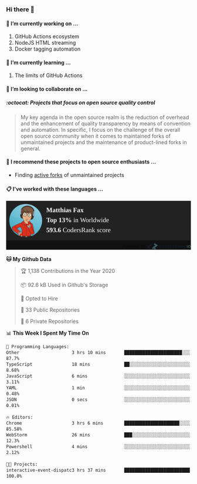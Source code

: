 ### Hi there 👋

#### 🔭 I’m currently working on ...

1. GitHub Actions ecosystem
1. NodeJS HTML streaming
1. Docker tagging automation

#### 🌱 I’m currently learning ...

1. The limits of GitHub Actions

#### 👯 I’m looking to collaborate on ...

##### :octocat: Projects that focus on open source quality control
> My key agenda in the open source realm is the reduction of overhead and the enhancement of quality transparency by means of convention and automation. In specific, I focus on the challenge of the overall open source community when it comes to maintained forks of unmaintained projects and the maintenance of product-lined forks in general.

#### :rocket: I recommend these projects to open source enthusiasts ...

* Finding [active forks](https://github.com/techgaun/active-forks) of unmaintained projects

#### :clipboard: I've worked with these languages ...

[![Codersrank](assets/img/badge.png)](https://profile.codersrank.io/user/matfax)

<!--START_SECTION:waka-->
**🐱 My Github Data** 

> 🏆 1,138 Contributions in the Year 2020
 > 
> 📦 92.6 kB Used in Github's Storage 
 > 
> 💼 Opted to Hire
 > 
> 📜 33 Public Repositories
 > 
> 🔑 6 Private Repositories 

📊 **This Week I Spent My Time On** 

```text
💬 Programming Languages: 
Other                    3 hrs 10 mins       ██████████████████████░░░   87.7% 
TypeScript               18 mins             ██░░░░░░░░░░░░░░░░░░░░░░░   8.68% 
JavaScript               6 mins              ░░░░░░░░░░░░░░░░░░░░░░░░░   3.11% 
YAML                     1 min               ░░░░░░░░░░░░░░░░░░░░░░░░░   0.48% 
JSON                     0 secs              ░░░░░░░░░░░░░░░░░░░░░░░░░   0.01%

🔥 Editors: 
Chrome                   3 hrs 6 mins        █████████████████████░░░░   85.58% 
WebStorm                 26 mins             ███░░░░░░░░░░░░░░░░░░░░░░   12.3% 
Powershell               4 mins              ░░░░░░░░░░░░░░░░░░░░░░░░░   2.12%

🐱‍💻 Projects: 
interactive-event-dispatc3 hrs 37 mins       █████████████████████████   100.0%

```


<!--END_SECTION:waka-->

<!--
**matfax/matfax** is a ✨ _special_ ✨ repository because its `README.md` (this file) appears on your GitHub profile.

Here are some ideas to get you started:

- 🔭 I’m currently working on ...
- 🌱 I’m currently learning ...
- 👯 I’m looking to collaborate on ...
- 🤔 I’m looking for help with ...
- 💬 Ask me about ...
- 📫 How to reach me: ...
- 😄 Pronouns: ...
- ⚡ Fun fact: ...
-->
